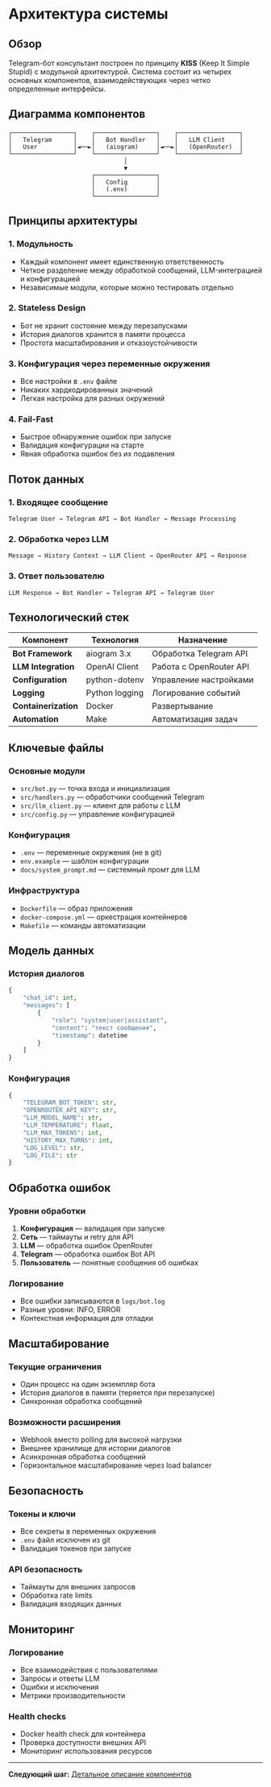 # Архитектура системы

## Обзор

Telegram-бот консультант построен по принципу **KISS** (Keep It Simple Stupid) с модульной архитектурой. Система состоит из четырех основных компонентов, взаимодействующих через четко определенные интерфейсы.

## Диаграмма компонентов

```
┌─────────────────┐    ┌─────────────────┐    ┌─────────────────┐
│   Telegram      │    │   Bot Handler   │    │   LLM Client    │
│   User          │◄──►│   (aiogram)     │◄──►│   (OpenRouter)  │
└─────────────────┘    └─────────────────┘    └─────────────────┘
                                │
                                ▼
                       ┌─────────────────┐
                       │   Config        │
                       │   (.env)        │
                       └─────────────────┘
```

## Принципы архитектуры

### 1. **Модульность**
- Каждый компонент имеет единственную ответственность
- Четкое разделение между обработкой сообщений, LLM-интеграцией и конфигурацией
- Независимые модули, которые можно тестировать отдельно

### 2. **Stateless Design**
- Бот не хранит состояние между перезапусками
- История диалогов хранится в памяти процесса
- Простота масштабирования и отказоустойчивости

### 3. **Конфигурация через переменные окружения**
- Все настройки в `.env` файле
- Никаких хардкодированных значений
- Легкая настройка для разных окружений

### 4. **Fail-Fast**
- Быстрое обнаружение ошибок при запуске
- Валидация конфигурации на старте
- Явная обработка ошибок без их подавления

## Поток данных

### 1. **Входящее сообщение**
```
Telegram User → Telegram API → Bot Handler → Message Processing
```

### 2. **Обработка через LLM**
```
Message → History Context → LLM Client → OpenRouter API → Response
```

### 3. **Ответ пользователю**
```
LLM Response → Bot Handler → Telegram API → Telegram User
```

## Технологический стек

| Компонент | Технология | Назначение |
|-----------|------------|------------|
| **Bot Framework** | aiogram 3.x | Обработка Telegram API |
| **LLM Integration** | OpenAI Client | Работа с OpenRouter API |
| **Configuration** | python-dotenv | Управление настройками |
| **Logging** | Python logging | Логирование событий |
| **Containerization** | Docker | Развертывание |
| **Automation** | Make | Автоматизация задач |

## Ключевые файлы

### Основные модули
- `src/bot.py` — точка входа и инициализация
- `src/handlers.py` — обработчики сообщений Telegram
- `src/llm_client.py` — клиент для работы с LLM
- `src/config.py` — управление конфигурацией

### Конфигурация
- `.env` — переменные окружения (не в git)
- `env.example` — шаблон конфигурации
- `docs/system_prompt.md` — системный промт для LLM

### Инфраструктура
- `Dockerfile` — образ приложения
- `docker-compose.yml` — оркестрация контейнеров
- `Makefile` — команды автоматизации

## Модель данных

### История диалогов
```python
{
    "chat_id": int,
    "messages": [
        {
            "role": "system|user|assistant",
            "content": "текст сообщения",
            "timestamp": datetime
        }
    ]
}
```

### Конфигурация
```python
{
    "TELEGRAM_BOT_TOKEN": str,
    "OPENROUTER_API_KEY": str,
    "LLM_MODEL_NAME": str,
    "LLM_TEMPERATURE": float,
    "LLM_MAX_TOKENS": int,
    "HISTORY_MAX_TURNS": int,
    "LOG_LEVEL": str,
    "LOG_FILE": str
}
```

## Обработка ошибок

### Уровни обработки
1. **Конфигурация** — валидация при запуске
2. **Сеть** — таймауты и retry для API
3. **LLM** — обработка ошибок OpenRouter
4. **Telegram** — обработка ошибок Bot API
5. **Пользователь** — понятные сообщения об ошибках

### Логирование
- Все ошибки записываются в `logs/bot.log`
- Разные уровни: INFO, ERROR
- Контекстная информация для отладки

## Масштабирование

### Текущие ограничения
- Один процесс на один экземпляр бота
- История диалогов в памяти (теряется при перезапуске)
- Синхронная обработка сообщений

### Возможности расширения
- Webhook вместо polling для высокой нагрузки
- Внешнее хранилище для истории диалогов
- Асинхронная обработка сообщений
- Горизонтальное масштабирование через load balancer

## Безопасность

### Токены и ключи
- Все секреты в переменных окружения
- `.env` файл исключен из git
- Валидация токенов при запуске

### API безопасность
- Таймауты для внешних запросов
- Обработка rate limits
- Валидация входящих данных

## Мониторинг

### Логирование
- Все взаимодействия с пользователями
- Запросы и ответы LLM
- Ошибки и исключения
- Метрики производительности

### Health checks
- Docker health check для контейнера
- Проверка доступности внешних API
- Мониторинг использования ресурсов

---

**Следующий шаг:** [Детальное описание компонентов](components.md)
